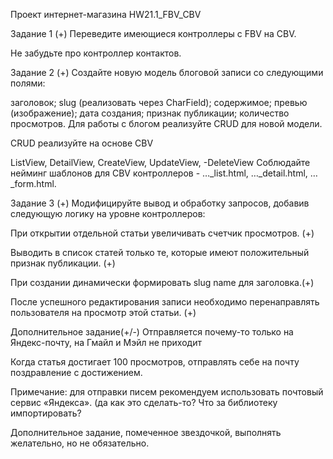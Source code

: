 Проект интернет-магазина  HW21.1_FBV_CBV

Задание 1 (+)
Переведите имеющиеся контроллеры с FBV на CBV.

Не забудьте про контроллер контактов.

Задание 2 (+)
Создайте новую модель блоговой записи со следующими полями:

заголовок; slug (реализовать через CharField); содержимое; превью (изображение); дата создания; признак публикации; количество просмотров. 
Для работы с блогом реализуйте CRUD для новой модели.

CRUD реализуйте на основе CBV 

ListView,
DetailView,
CreateView,
UpdateView, -DeleteView 
Соблюдайте нейминг шаблонов для CBV контроллеров - …_list.html, …_detail.html, …_form.html.

Задание 3 (+)
Модифицируйте вывод и обработку запросов, добавив следующую логику на уровне контроллеров:

При открытии отдельной статьи увеличивать счетчик просмотров. (+)

Выводить в список статей только те, которые имеют положительный признак публикации. (+)

При создании динамически формировать slug name для заголовка.(+)

После успешного редактирования записи необходимо перенаправлять пользователя на просмотр этой статьи. (+)

Дополнительное задание(+/-)
Отправляется почему-то только на Яндекс-почту, на Гмайл и Мэйл не приходит

Когда статья достигает 100 просмотров, отправлять себе на почту поздравление с достижением.

Примечание: для отправки писем рекомендуем использовать почтовый сервис «Яндекса». (да как это сделать-то? Что за библиотеку импортировать?


Дополнительное задание, помеченное звездочкой, выполнять желательно, но не обязательно.